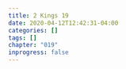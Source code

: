 ```yaml
---
title: 2 Kings 19
date: 2020-04-12T12:42:31-04:00
categories: []
tags: []
chapter: "019"
inprogress: false
---
```



